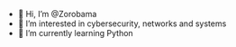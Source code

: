 - 👋 Hi, I’m @Zorobama
- 👀 I’m interested in cybersecurity, networks and systems
- 🌱 I’m currently learning Python

<!---
Zorobama/Zorobama is a ✨ special ✨ repository because its `README.md` (this file) appears on your GitHub profile.
You can click the Preview link to take a look at your changes.
--->
